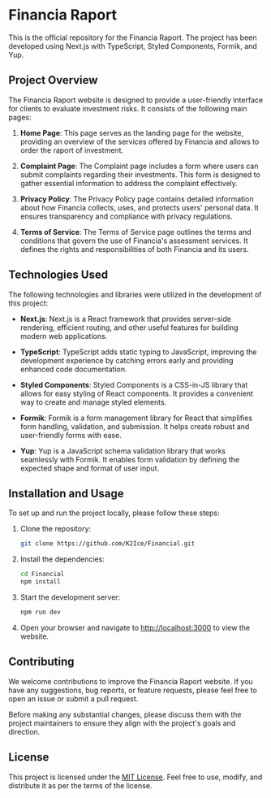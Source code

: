 # Financia Raport

This is the official repository for the Financia Raport. The project has been developed using Next.js with TypeScript, Styled Components, Formik, and Yup.

## Project Overview

The Financia Raport website is designed to provide a user-friendly interface for clients to evaluate investment risks. It consists of the following main pages:

1. **Home Page**: This page serves as the landing page for the website, providing an overview of the services offered by Financia and allows to order the raport of investment.

2. **Complaint Page**: The Complaint page includes a form where users can submit complaints regarding their investments. This form is designed to gather essential information to address the complaint effectively.

3. **Privacy Policy**: The Privacy Policy page contains detailed information about how Financia collects, uses, and protects users' personal data. It ensures transparency and compliance with privacy regulations.

4. **Terms of Service**: The Terms of Service page outlines the terms and conditions that govern the use of Financia's assessment services. It defines the rights and responsibilities of both Financia and its users.

## Technologies Used

The following technologies and libraries were utilized in the development of this project:

- **Next.js**: Next.js is a React framework that provides server-side rendering, efficient routing, and other useful features for building modern web applications.

- **TypeScript**: TypeScript adds static typing to JavaScript, improving the development experience by catching errors early and providing enhanced code documentation.

- **Styled Components**: Styled Components is a CSS-in-JS library that allows for easy styling of React components. It provides a convenient way to create and manage styled elements.

- **Formik**: Formik is a form management library for React that simplifies form handling, validation, and submission. It helps create robust and user-friendly forms with ease.

- **Yup**: Yup is a JavaScript schema validation library that works seamlessly with Formik. It enables form validation by defining the expected shape and format of user input.

## Installation and Usage

To set up and run the project locally, please follow these steps:

1. Clone the repository:

   ```bash
   git clone https://github.com/K2Ice/Financial.git
   ```

2. Install the dependencies:

   ```bash
   cd Financial
   npm install
   ```

3. Start the development server:

   ```bash
   npm run dev
   ```

4. Open your browser and navigate to [http://localhost:3000](http://localhost:3000) to view the website.

## Contributing

We welcome contributions to improve the Financia Raport website. If you have any suggestions, bug reports, or feature requests, please feel free to open an issue or submit a pull request.

Before making any substantial changes, please discuss them with the project maintainers to ensure they align with the project's goals and direction.

## License

This project is licensed under the [MIT License](LICENSE). Feel free to use, modify, and distribute it as per the terms of the license.
